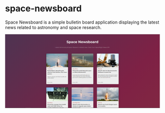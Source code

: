 # space-newsboard
Space Newsboard is a simple bulletin board application displaying the latest news related to astronomy and space research. 

 ![Tux, the Linux mascot](/space-newsboard1.png)

